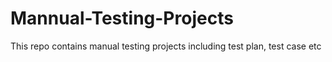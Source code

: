 # Mannual-Testing-Projects
This repo contains manual testing projects including test plan, test case etc
